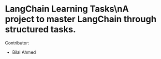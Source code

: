 ﻿# LangChain Learning Tasks\nA project to master LangChain through structured tasks.
 
 Contributor:
 - Bilal Ahmed
